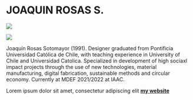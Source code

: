 # JOAQUIN ROSAS S.

![](../images/perezoso.jpg)

![](desktop/2021/carpeta_mdef/docs/images/prueba_1.jpg)

Joaquín Rosas Sotomayor (1991). Designer graduated from Pontificia Universidad Católica de Chile, with teaching experience in University of Chile and Universidad Catolica. Specialized in development of high sociaxl impact projects through the use of new technologies,
material manufacturing, digital fabrication,
sustainable methods and circular economy. Currently at MDEF 2021/2022 at IAAC.

Lorem ipsum dolor sit amet, consectetur adipiscing elit **[my website](https://community.emergentfutures.io/courses/5566525/content)**
